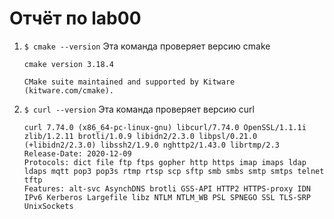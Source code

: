 # Отчёт по lab00
1) `$ cmake --version`
    Эта команда проверяет версию cmake
    ```
    cmake version 3.18.4
    
    CMake suite maintained and supported by Kitware (kitware.com/cmake).
    ```
2) `$ curl --version`
    Эта команда проверяет версию curl
    ```
    curl 7.74.0 (x86_64-pc-linux-gnu) libcurl/7.74.0 OpenSSL/1.1.1i zlib/1.2.11 brotli/1.0.9 libidn2/2.3.0 libpsl/0.21.0 (+libidn2/2.3.0) libssh2/1.9.0 nghttp2/1.43.0 librtmp/2.3
    Release-Date: 2020-12-09
    Protocols: dict file ftp ftps gopher http https imap imaps ldap ldaps mqtt pop3 pop3s rtmp rtsp scp sftp smb smbs smtp smtps telnet tftp
    Features: alt-svc AsynchDNS brotli GSS-API HTTP2 HTTPS-proxy IDN IPv6 Kerberos Largefile libz NTLM NTLM_WB PSL SPNEGO SSL TLS-SRP UnixSockets
    ```
